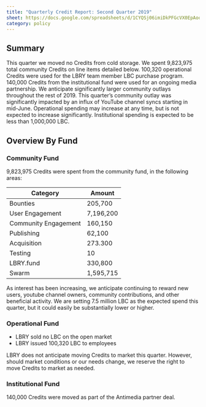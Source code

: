 ```yaml
---
title: "Quarterly Credit Report: Second Quarter 2019"
sheet: https://docs.google.com/spreadsheets/d/1CYQSj06imiDkPFGcVX0EpAoo42Y0oh4u2ZjSUCJFfw0/edit#gid=0
category: policy
---
```

## Summary
This quarter we moved no Credits from cold storage.  We spent 9,823,975 total community Credits on line items detailed below. 100,320 operational Credits were used for the LBRY team member LBC purchase program. 140,000 Credits from the institutional fund were used for an ongoing media partnership.
We anticipate significantly larger community outlays throughout the rest of 2019.  This quarter’s community outlay was significantly impacted by an influx of YouTube channel syncs starting in mid-June.  Operational spending may increase at any time, but is not expected to increase significantly. Institutional spending is expected to be less than 1,000,000 LBC.

## Overview By Fund

### Community Fund

9,823,975 Credits were spent from the community fund, in the following areas:

| Category | Amount |
|---|---|
| Bounties | 205,700 |
| User Engagement | 7,196,200 |
| Community Engagement | 160,150 |
| Publishing | 62,100 |
| Acquisition | 273.300 |
| Testing | 10 |
| LBRY.fund | 330,800 |
| Swarm | 1,595,715|

As interest has been increasing, we anticipate continuing to reward new users, youtube channel owners, community contributions, and other beneficial activity. We are setting  7.5 million LBC as the expected spend this quarter, but it could easily be substantially lower or higher.
### Operational Fund

* LBRY sold no LBC on the open market
* LBRY issued 100,320 LBC to employees

LBRY does not anticipate moving Credits to market this quarter. However, should market conditions or our needs change, we reserve the right to move Credits to market as needed.

### Institutional Fund

140,000 Credits were moved as part of the Antimedia partner deal.
